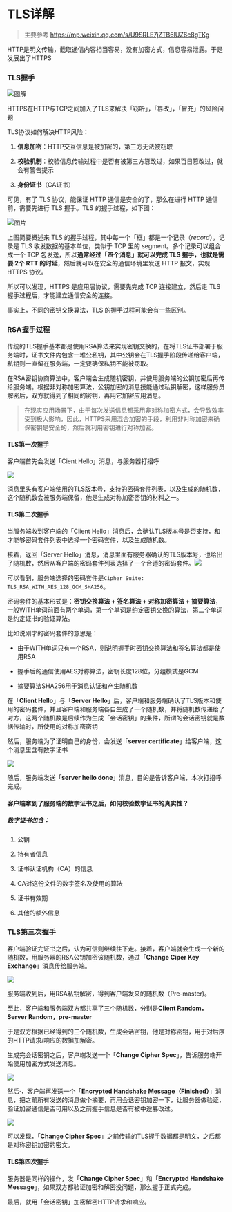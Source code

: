 # TLS详解

> 主要参考 https://mp.weixin.qq.com/s/U9SRLE7jZTB6lUZ6c8gTKg 

HTTP是明文传输，截取通信内容相当容易，没有加密方式，信息容易泄露。于是发展出了HTTPS

### TLS握手

![图解](https://mmbiz.qpic.cn/mmbiz_jpg/J0g14CUwaZeMSNGtbYLcgAkWmcscQz2FkDKoDib57FOWVb8zZyXf65GEme6ibHkPTVxOmazHqicLDicX7iacFFMt22A/640?wx_fmt=jpeg&wxfrom=5&wx_lazy=1&wx_co=1)

HTTPS在HTTP与TCP之间加入了TLS来解决「窃听」，「篡改」，「冒充」的风险问题

TLS协议如何解决HTTP风险：

1. **信息加密**：HTTP交互信息是被加密的，第三方无法被窃取

2. **校验机制**：校验信息传输过程中是否有被第三方篡改过，如果百日篡改过，就会有警告提示

3. **身份证书**（CA证书）

可见，有了 TLS 协议，能保证 HTTP 通信是安全的了，那么在进行 HTTP 通信前，需要先进行 TLS 握手。TLS 的握手过程，如下图：

![图片](https://mmbiz.qpic.cn/mmbiz_png/J0g14CUwaZeMSNGtbYLcgAkWmcscQz2FpC63OTRvfL58f1ia8BMeWkV4JiaWP3H7icHXRNzRicOcAgksdHEKhfghDA/640?wx_fmt=png&wxfrom=5&wx_lazy=1&wx_co=1)

上图简要概述来 TLS 的握手过程，其中每一个「框」都是一个记录（*record*），记录是 TLS 收发数据的基本单位，类似于 TCP 里的 segment。多个记录可以组合成一个 TCP 包发送，所以**通常经过「四个消息」就可以完成 TLS 握手，也就是需要 2个 RTT 的时延**，然后就可以在安全的通信环境里发送 HTTP 报文，实现 HTTPS 协议。

所以可以发现，HTTPS 是应用层协议，需要先完成 TCP 连接建立，然后走 TLS 握手过程后，才能建立通信安全的连接。

事实上，不同的密钥交换算法，TLS 的握手过程可能会有一些区别。

### RSA握手过程

传统的TLS握手基本都是使用RSA算法来实现密钥交换的，在将TLS证书部署于服务端时，证书文件内包含一堆公私钥，其中公钥会在TLS握手阶段传递给客户端，私钥则一直留在服务端，一定要确保私钥不能被窃取。

在RSA密钥协商算法中，客户端会生成随机密钥，并使用服务端的公钥加密后再传给服务端。根据非对称加密算法，公钥加密的消息技能通过私钥解密，这样服务员解密后，双方就得到了相同的密钥，再用它加密应用消息。

> 在现实应用场景下，由于每次发送信息都采用非对称加密方式，会导致效率受到极大影响，因此，HTTPS采用混合加密的手段，利用非对称加密来确保密钥是安全的，然后就利用密钥进行对称加密。

#### TLS第一次握手

客户端首先会发送「Cient Hello」消息，与服务器打招呼

![](https://mmbiz.qpic.cn/mmbiz_png/J0g14CUwaZeMSNGtbYLcgAkWmcscQz2FCOMAhxqC7oqlIvuPv4Ey5RTZJ4EZBEib53BDrqG9ibZGMz47eiaIc1lAg/640?wx_fmt=png&wxfrom=5&wx_lazy=1&wx_co=1)

消息里头有客户端使用的TLS版本号，支持的密码套件列表，以及生成的随机数，这个随机数会被服务端保留，他是生成对称加密密钥的材料之一。

#### TLS第二次握手

当服务端收到客户端的「Client Hello」消息后，会确认TLS版本号是否支持，和才能够密码套件列表中选择一个密码套件，以及生成随机数。

接着，返回「Server Hello」消息，消息里面有服务器确认的TLS版本号，也给出了随机数，然后从客户端的密码套件列表选择了一个合适的密码套件。![](/Users/wocaibujiaoquanmei/Library/Application%20Support/marktext/images/2022-04-20-11-44-51-image.png)



可以看到，服务端选择的密码套件是`Cipher Suite: TLS_RSA_WITH_AES_128_GCM_SHA256`。

密码套件的基本形式是：**密钥交换算法 + 签名算法 + 对称加密算法 + 摘要算法**，一般WITH单词前面有两个单词，第一个单词是约定密钥交换的算法，第二个单词是约定证书的验证算法。

比如说刚才的密码套件的意思是：

- 由于WITH单词只有一个RSA，则说明握手时密钥交换算法和签名算法都是使用RSA

- 握手后的通信使用AES对称算法，密钥长度128位，分组模式是GCM

- 摘要算法SHA256用于消息认证和产生随机数

在「**Client Hello**」与「**Server Hello**」后，客户端和服务端确认了TLS版本和使用的密码套件，并且客户端和服务端各自生成了一个随机数，并将随机数传递给了对方，这两个随机数是后续作为生成「会话密钥」的条件，所谓的会话密钥就是数据传输时，所使用的对称加密密钥

然后，服务端为了证明自己的身份，会发送「**server certificate**」给客户端，这个消息里含有数字证书

![](/Users/wocaibujiaoquanmei/Library/Application%20Support/marktext/images/2022-04-20-14-33-45-image.png)

随后，服务端发送「**server hello done**」消息，目的是告诉客户端，本次打招呼完成。





#### 客户端拿到了服务端的数字证书之后，如何校验数字证书的真实性？

##### 数字证书包含：

1. 公钥

2. 持有者信息

3. 证书认证机构（CA）的信息

4. CA对这份文件的数字签名及使用的算法

5. 证书有效期

6. 其他的额外信息





### TLS第三次握手

客户端验证完证书之后，认为可信则继续往下走。接着，客户端就会生成一个新的随机数，用服务器的RSA公钥加密该随机数，通过「**Change Ciper Key Exchange**」消息传给服务端。

![](/Users/wocaibujiaoquanmei/Library/Application%20Support/marktext/images/2022-04-20-14-56-09-image.png)

服务端收到后，用RSA私钥解密，得到客户端发来的随机数（Pre-master)。

至此，客户端和服务端双方都共享了三个随机数，分别是**Client Random， Server Random，pre-master**

于是双方根据已经得到的三个随机数，生成会话密钥，他是对称密钥，用于对后序的HTTP请求/响应的数据加解密。

生成完会话密钥之后，客户端发送一个「**Change Cipher Spec**」，告诉服务端开始使用加密方式发送消息。

![](/Users/wocaibujiaoquanmei/Library/Application%20Support/marktext/images/2022-04-20-15-07-10-image.png)

然后·，客户端再发送一个「**Encrypted Handshake Message（Finished）**」消息，把之前所有发送的消息做个摘要，再用会话密钥加密一下，让服务器做验证，验证加密通信是否可用以及之前握手信息是否有被中途篡改过。

![](/Users/wocaibujiaoquanmei/Library/Application%20Support/marktext/images/2022-04-20-15-10-56-image.png)

可以发现，「**Change Cipher Spec**」之前传输的TLS握手数据都是明文，之后都是对称密钥加密的密文。



#### TLS第四次握手

服务器是同样的操作，发「**Change Cipher Spec**」和「**Encrypted Handshake Message**」，如果双方都验证加密和解密没问题，那么握手正式完成。

最后，就用「会话密钥」加密解密HTTP请求和响应。
